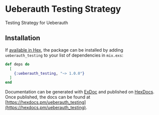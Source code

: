 # Ueberauth Testing Strategy

Testing Strategy for Ueberauth

## Installation

If [available in Hex](https://hex.pm/docs/publish), the package can be installed
by adding `ueberauth_testing` to your list of dependencies in `mix.exs`:

```elixir
def deps do
  [
    {:ueberauth_testing, "~> 1.0.0"}
  ]
end
```

Documentation can be generated with [ExDoc](https://github.com/elixir-lang/ex_doc)
and published on [HexDocs](https://hexdocs.pm). Once published, the docs can
be found at [https://hexdocs.pm/ueberauth_testing](https://hexdocs.pm/ueberauth_testing).

